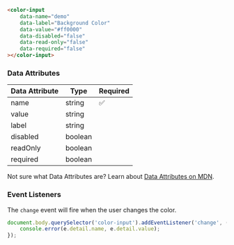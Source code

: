 ```html
<color-input 
    data-name="demo" 
    data-label="Background Color"
    data-value="#ff0000"
    data-disabled="false"
    data-read-only="false"
    data-required="false"
></color-input>
```

### Data Attributes

| Data Attribute | Type | Required |
| -------------- | ---- | -------- |
| name | string | ✅ |
| value | string | |
| label | string | |
| disabled | boolean | |
| readOnly | boolean | |
| required | boolean | |

Not sure what Data Attributes are? Learn about [Data Attributes on MDN](https://developer.mozilla.org/en-US/docs/Web/HTML/Global_attributes/data-*).

### Event Listeners

The `change` event will fire when the user changes the color.

```typescript
document.body.querySelector('color-input').addEventListener('change', (e) => {
    console.error(e.detail.name, e.detail.value);
});
```
